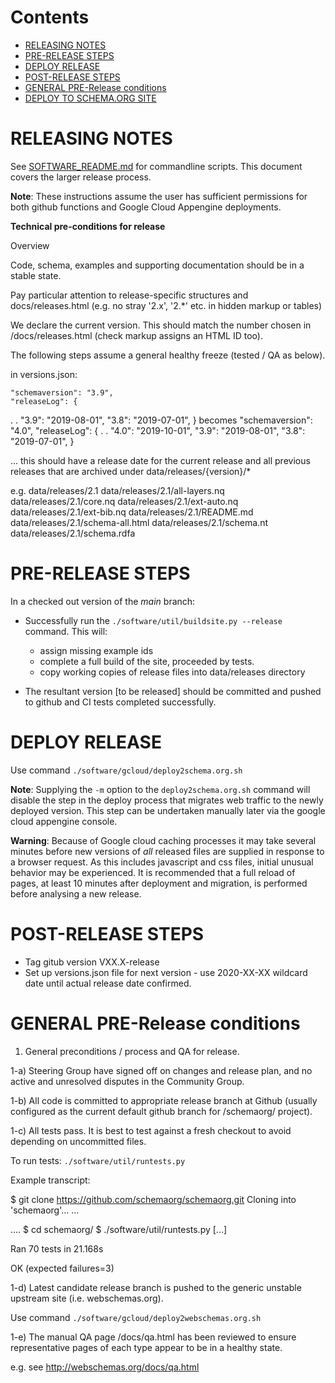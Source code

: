 Contents
========
- [RELEASING NOTES](#releasing-notes)
- [PRE-RELEASE STEPS](#pre-release-steps)
- [DEPLOY RELEASE](#deploy-release)
- [POST-RELEASE STEPS](#post-release-steps)
- [GENERAL PRE-Release conditions](#general-pre-release-conditions)
- [DEPLOY TO SCHEMA.ORG SITE](#deploy-to-schemaorg-site)


RELEASING NOTES
===============

See [SOFTWARE_README.md](SOFTWARE_README.md) for commandline scripts. This
document covers the larger release process.

**Note**:  These instructions assume the user has sufficient permissions for both github functions and Google Cloud Appengine deployments.


**Technical pre-conditions for release**

Overview

Code, schema, examples and supporting documentation should be in a stable state.

Pay particular attention to release-specific structures and docs/releases.html
(e.g. no stray '2.x', '2.*' etc. in hidden markup or tables)

We declare the current version. This should match the number
chosen in /docs/releases.html (check markup assigns an HTML ID too).

The following steps assume a general healthy freeze (tested / QA as below).

in versions.json:

    "schemaversion": "3.9",
    "releaseLog": {
.
.
        "3.9": "2019-08-01",
        "3.8": "2019-07-01",
    }
becomes
    "schemaversion": "4.0",
    "releaseLog": {
.
.
        "4.0": "2019-10-01",
        "3.9": "2019-08-01",
        "3.8": "2019-07-01",
    }

... this should have a release date for the current release and all
previous releases that are archived under data/releases/{version}/*


e.g.
    data/releases/2.1
    data/releases/2.1/all-layers.nq
    data/releases/2.1/core.nq
    data/releases/2.1/ext-auto.nq
    data/releases/2.1/ext-bib.nq
    data/releases/2.1/README.md
    data/releases/2.1/schema-all.html
    data/releases/2.1/schema.nt
    data/releases/2.1/schema.rdfa

PRE-RELEASE STEPS
=================

In a checked out version of the _main_ branch:

* Successfully run the `./software/util/buildsite.py --release` command.  This will:
  * assign missing example ids
  * complete a full build of the site, proceeded by tests.
  * copy working copies of release files into data/releases directory

* The resultant version [to be released] should be committed and pushed to github and CI tests completed successfully.

DEPLOY RELEASE
==============

Use command `./software/gcloud/deploy2schema.org.sh`

**Note**: Supplying the `-m` option to the `deploy2schema.org.sh` command will disable the step in the deploy process that migrates web traffic to the newly deployed version.  This step can be undertaken manually later via the google cloud appengine console.

**Warning**: Because of Google cloud caching processes it may take several minutes before new versions of _all_ released files are supplied in response to a browser request.  As this includes javascript and css files, initial unusual behavior may be experienced.  It is recommended that a full reload of pages, at least 10 minutes after deployment and migration, is performed before analysing a new release.


POST-RELEASE STEPS
==================

* Tag gitub version VXX.X-release
* Set up versions.json file for next version - use 2020-XX-XX wildcard date until actual release date confirmed.

GENERAL PRE-Release conditions
==============================

1) General preconditions / process and QA for release.

1-a) Steering Group have signed off on changes and release plan,
and no active and unresolved disputes in the Community Group.

1-b) All code is committed to appropriate release branch at Github (usually
configured as the current default github branch for /schemaorg/ project).

1-c) All tests pass.
It is best to test against a fresh checkout to avoid depending on uncommitted
files. 

To run tests: `./software/util/runtests.py`

 Example transcript:

  $ git clone https://github.com/schemaorg/schemaorg.git
  Cloning into 'schemaorg'...
  ...

  ....
  $ cd schemaorg/
  $ ./software/util/runtests.py
  [...]

  Ran 70 tests in 21.168s

  OK (expected failures=3)

1-d) Latest candidate release branch is pushed to the generic unstable upstream site
(i.e. webschemas.org).

Use command `./software/gcloud/deploy2webschemas.org.sh`

1-e) The manual QA page /docs/qa.html has been reviewed to ensure
representative pages of each type appear to be in a healthy state.

e.g. see http://webschemas.org/docs/qa.html

